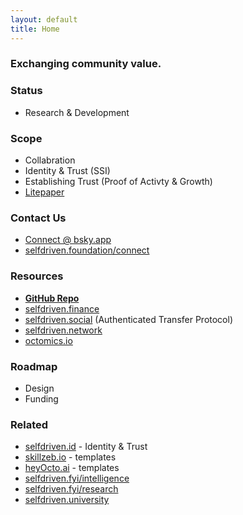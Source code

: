 ```yaml
---
layout: default
title: Home
---
```


### Exchanging community value.

### Status
- Research & Development

### Scope
- Collabration
- Identity & Trust (SSI)
- Establishing Trust (Proof of Activty & Growth)
- [Litepaper](/litepaper/)

### Contact Us
- [Connect @ bsky.app](https://bsky.app/profile/markbyers.selfdriven.social)
- [selfdriven.foundation/connect](https://selfdriven.fyi/connect)

### Resources
- **[GitHub Repo](https://github.com/selfdriven-foundation/selfdriven-exchange)**
- [selfdriven.finance](https://selfdriven.finance)
- [selfdriven.social](https://selfdriven.social) (Authenticated Transfer Protocol)
- [selfdriven.network](https://selfdriven.network)
- [octomics.io](https://octomics.io)

### Roadmap
- Design 
- Funding

### Related

- [selfdriven.id](https://selfdriven.id) - Identity & Trust
- [skillzeb.io](https://skillzeb.io) - templates
- [heyOcto.ai](https://heyocto.ai) - templates
- [selfdriven.fyi/intelligence](https://selfdriven.fyi/intelligence)
- [selfdriven.fyi/research](https://selfdriven.fyi/research)
- [selfdriven.university](https://selfdriven.university)


